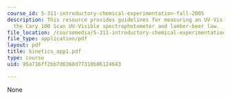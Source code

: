 ```yaml
---
course_id: 5-311-introductory-chemical-experimentation-fall-2005
description: This resource provides guidelines for measuring an UV-Vis spectrum using
  the Cary 100 Scan UV-Visible spectrophotometer and lamber-beer law.
file_location: /coursemedia/5-311-introductory-chemical-experimentation-fall-2005/95a716ff2bb7d6360d77310b86124643_kinetics_app1.pdf
file_type: application/pdf
layout: pdf
title: kinetics_app1.pdf
type: course
uid: 95a716ff2bb7d6360d77310b86124643

---
```

None